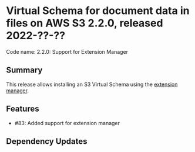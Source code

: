 # Virtual Schema for document data in files on AWS S3 2.2.0, released 2022-??-??

Code name: 2.2.0: Support for Extension Manager

## Summary

This release allows installing an S3 Virtual Schema using the [extension manager](https://github.com/exasol/extension-manager).

## Features

* #83: Added support for extension manager

## Dependency Updates
